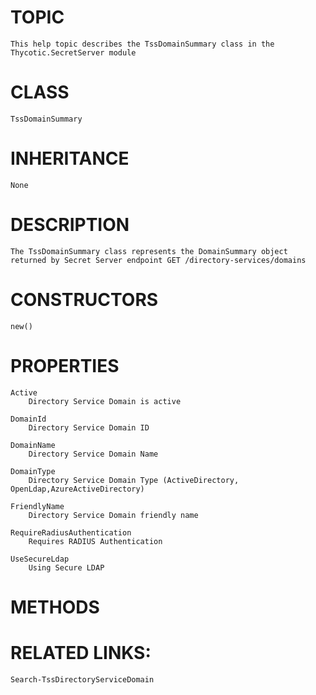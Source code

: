 # TOPIC
    This help topic describes the TssDomainSummary class in the Thycotic.SecretServer module

# CLASS
    TssDomainSummary

# INHERITANCE
    None

# DESCRIPTION
    The TssDomainSummary class represents the DomainSummary object returned by Secret Server endpoint GET /directory-services/domains

# CONSTRUCTORS
    new()

# PROPERTIES
    Active
        Directory Service Domain is active

    DomainId
        Directory Service Domain ID

    DomainName
        Directory Service Domain Name

    DomainType
        Directory Service Domain Type (ActiveDirectory, OpenLdap,AzureActiveDirectory)

    FriendlyName
        Directory Service Domain friendly name

    RequireRadiusAuthentication
        Requires RADIUS Authentication

    UseSecureLdap
        Using Secure LDAP

# METHODS

# RELATED LINKS:
    Search-TssDirectoryServiceDomain